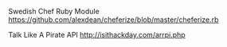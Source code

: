 Swedish Chef Ruby Module 
  https://github.com/alexdean/cheferize/blob/master/cheferize.rb

Talk Like A Pirate API
  http://isithackday.com/arrpi.php

